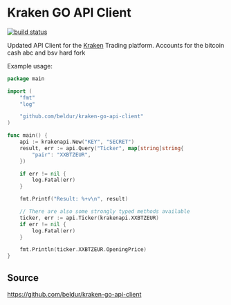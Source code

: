 Kraken GO API Client
====================

[![build status](https://img.shields.io/travis/beldur/kraken-go-api-client/master.svg)](https://travis-ci.org/beldur/kraken-go-api-client)

Updated API Client for the [Kraken](https://www.kraken.com/ "Kraken") Trading platform. Accounts for the bitcoin cash abc and bsv hard fork

Example usage:

```go
package main

import (
	"fmt"
	"log"

	"github.com/beldur/kraken-go-api-client"
)

func main() {
	api := krakenapi.New("KEY", "SECRET")
	result, err := api.Query("Ticker", map[string]string{
		"pair": "XXBTZEUR",
	})

	if err != nil {
		log.Fatal(err)
	}

	fmt.Printf("Result: %+v\n", result)

	// There are also some strongly typed methods available
	ticker, err := api.Ticker(krakenapi.XXBTZEUR)
	if err != nil {
		log.Fatal(err)
	}

	fmt.Println(ticker.XXBTZEUR.OpeningPrice)
}
```

## Source
https://github.com/beldur/kraken-go-api-client
